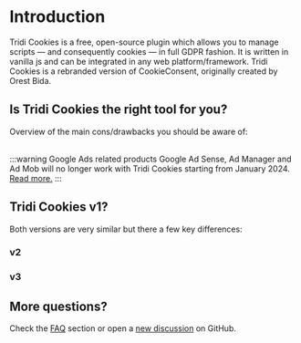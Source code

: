 # Introduction
Tridi Cookies is a free, open-source plugin which allows you to manage scripts — and consequently cookies — in full GDPR fashion. It is written in vanilla js and can be integrated in any web platform/framework. Tridi Cookies is a rebranded version of CookieConsent, originally created by Orest Bida.

## Is Tridi Cookies the right tool for you?
Overview of the main cons/drawbacks you should be aware of: <br><br>

<CheckListItem title="Tridi Cookies requires basic knowledge of javascript" type="i"/>
<CheckListItem title="Tridi Cookies does not have default categories or translations" type="i"/>
<CheckListItem title="Tridi Cookies is not a CMP" type="x"/>
<CheckListItem title="Tridi Cookies does not store Consent Records" type="x"/>
<CheckListItem title='Tridi Cookies does not implement the IAB Framework - TCF' type="x"/>

:::warning Google Ads related products
Google Ad Sense, Ad Manager and Ad Mob will no longer work with Tridi Cookies starting from January 2024. [Read more.](https://github.com/orestbida/cookieconsent/issues/562)
:::

## Tridi Cookies v1?
Both versions are very similar but there a few key differences:

### v2
<CheckListItem title="Supports older browsers such as IE10" type="v"/>
<CheckListItem title="Is in maintenance mode (only bugfix updates)" type="x"/>

### v3
<CheckListItem title="Simpler/Clearer API and config. parameters" type="v"/>
<CheckListItem title="Wider variety of layouts and button arrangements" type="v"/>
<CheckListItem title="More flexible script management options" type="v"/>
<CheckListItem title="Supports individually togglable Services" type="v"/>
<CheckListItem title="UMD and ESM variants" type="v"/>
<CheckListItem title="Supports modern browsers only" type="i"/>

## More questions?
Check the [FAQ](/additional/faq.html) section or open a [new discussion](https://github.com/orestbida/cookieconsent/discussions/new) on GitHub.

<script setup>
import CheckListItem from "../components/CheckListItem.vue"
</script>